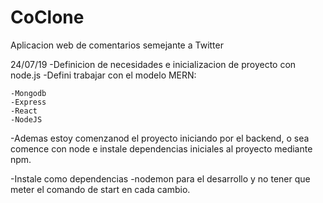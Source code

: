 # CoClone
Aplicacion web de comentarios semejante a Twitter

24/07/19
-Definicion de necesidades e inicializacion de proyecto con node.js
-Defini trabajar con el modelo MERN:

    -Mongodb
    -Express
    -React
    -NodeJS
 
 -Ademas estoy comenzanod el proyecto iniciando por el backend, o sea comence con node e instale dependencias iniciales al proyecto mediante npm.

 -Instale como dependencias
    -nodemon para el desarrollo y no tener que meter el comando de start en cada cambio.

